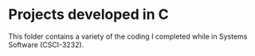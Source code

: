 # Projects developed in C
This folder contains a variety of the coding I completed while in Systems Software (CSCI-3232).
